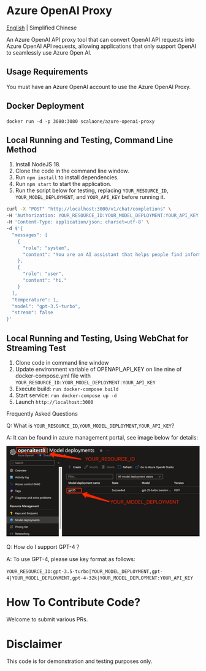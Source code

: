# Azure OpenAI Proxy

[English](./README.en-US.md) | Simplified Chinese

An Azure OpenAI API proxy tool that can convert OpenAI API requests into Azure OpenAI API requests, allowing applications that only support OpenAI to seamlessly use Azure Open AI.

## Usage Requirements

You must have an Azure OpenAI account to use the Azure OpenAI Proxy.

## Docker Deployment
`docker run -d -p 3080:3080 scalaone/azure-openai-proxy`

## Local Running and Testing, Command Line Method

1. Install NodeJS 18.
2. Clone the code in the command line window.
3. Run `npm install` to install dependencies.
4. Run `npm start` to start the application.
5. Run the script below for testing, replacing `YOUR_RESOURCE_ID`, `YOUR_MODEL_DEPLOYMENT`, and `YOUR_API_KEY` before running it.
```bash
curl -X "POST" "http://localhost:3000/v1/chat/completions" \
-H 'Authorization: YOUR_RESOURCE_ID:YOUR_MODEL_DEPLOYMENT:YOUR_API_KEY' \
-H 'Content-Type: application/json; charset=utf-8' \
-d $'{
  "messages": [
    {
      "role": "system",
      "content": "You are an AI assistant that helps people find information."
    },
    {
      "role": "user",
      "content": "hi."
    }
  ],
  "temperature": 1,
  "model": "gpt-3.5-turbo",
  "stream": false
}'
```

## Local Running and Testing, Using WebChat for Streaming Test

1. Clone code in command line window
2. Update environment variable of OPENAPI_API_KEY on line nine of docker-compose.yml file with `YOUR_RESOURCE_ID:YOUR_MODEL_DEPLOYMENT:YOUR_API_KEY`
3. Execute build: `run docker-compose build`
4. Start service: `run docker-compose up -d`
5. Launch `http://localhost:3000`

Frequently Asked Questions

Q: What is `YOUR_RESOURCE_ID`,`YOUR_MODEL_DEPLOYMENT`,`YOUR_API_KEY`?

A: It can be found in azure management portal, see image below for details:

![resource-and-model](./resource-and-model.jpg)

Q: How do I support GPT-4？

A: To use GPT-4, please use key format as follows:

`YOUR_RESOURCE_ID:gpt-3.5-turbo|YOUR_MODEL_DEPLOYMENT,gpt-4|YOUR_MODEL_DEPLOYMENT,gpt-4-32k|YOUR_MODEL_DEPLOYMENT:YOUR_API_KEY`

# How To Contribute Code?

Welcome to submit various PRs.

# Disclaimer

This code is for demonstration and testing purposes only.